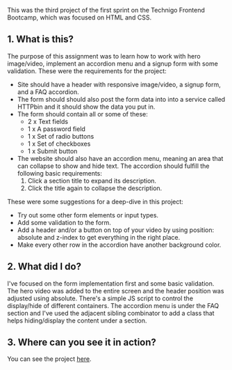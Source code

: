 This was the third project of the first sprint on the Technigo Frontend Bootcamp, which was focused on HTML and CSS.

## 1. What is this?

The purpose of this assignment was to learn how to work with hero image/video, implement an accordion menu and a signup form with some validation.
These were the requirements for the project:

* Site should have a header with responsive image/video, a signup form, and a FAQ accordion.
* The form should should also post the form data into into a service called HTTPbin and it should show the data you put in.
* The form should contain all or some of these:
    * 2 x Text fields
    * 1 x A password field
    * 1 x Set of radio buttons
    * 1 x Set of checkboxes
    * 1 x Submit button
* The website should also have an accordion menu, meaning an area that can collapse to show and hide text. The accordion should fulfill the following basic requirements:
    1. Click a section title to expand its description.
    2. Click the title again to collapse the description.

These were some suggestions for a deep-dive in this project:

* Try out some other form elements or input types.
* Add some validation to the form.
* Add a header and/or a button on top of your video by using position: absolute and z-index to get everything in the right place.
* Make every other row in the accordion have another background color.

## 2. What did I do?

I've focused on the form implementation first and some basic validation. The hero video was added to the entire screen and the header position was adjusted using absolute. 
There's a simple JS script to control the display/hide of different containers. The accordion menu is under the FAQ section and I've used the adjacent sibling combinator to add a class that helps hiding/display the content under a section.

## 3. Where can you see it in action?

You can see the project [here](https://wonderful-murdock-e1473d.netlify.com).

